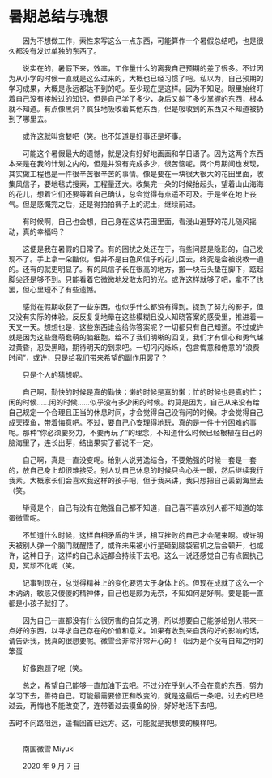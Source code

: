 # 暑期总结与瑰想

　　因为不想做工作，索性来写这么一点东西，可能算作一个暑假总结吧，也是很久都没有发过单独的东西了。

　　说实在的，暑假下来，效率，工作量什么的离我自己预期的差了很多。不过因为从小学的时候一直就是这么过来的，大概也已经习惯了吧。私以为，自己预期的学习成果，大概是永远都达不到的吧。至少现在是这样。因为不知足。眼里始终盯着自己没有接触过的知识，但是自己学了多少，身后又躺了多少掌握的东西，根本就不知道。有点像黑洞？疯狂地吸收着其他东西，但是吸收到的东西又不知道被扔到了哪里去。

　　或许这就叫贪婪吧（笑。也不知道是好事还是坏事。

　　可能这个暑假最大的遗憾，就是没有好好地画画和学日语了。因为这两个东西本来是在我的计划之内的，但是并没有完成多少，很苦恼呢。两个月期间也发现，其实做工程也是一件很辛苦很辛苦的事情。像是要在一块很大很大的花田里面，收集风信子，要地毯式搜索，工程量还大。收集完一朵的时候抬起头，望着山山海海的花儿，想着它们还要等着自己确认，总会觉得有点遥不可及。于是坐在地上丧气。但是感慨完之后，还是得拍拍裤子上的泥土，继续前进。

　　有时候啊，自己也会想，自己身在这块花田里面，看漫山遍野的花儿随风摇动，真的幸福吗？

　　这便是我在暑假的日常了。有的困扰之处还在于，有些问题是隐形的，自己发现不了。手上拿一朵酷似，但并不是白色风信子的花儿回去，终究是会被说教一通的。还有的就更明显了。有的风信子长在很高的地方，搬一块石头垫在脚下，踮起脚尖还是够不到。只能看着它微微地发散太阳的光。或许这样就够了吧，拿不了也罢，但心里短不了有些遗憾。

　　感觉在假期收获了一些东西，也似乎什么都没有得到。捉到了努力的影子，但又没有实际的体验。反反复复地晕在这些模糊且没人知晓答案的感受里，推进着一天又一天。想想也是，这些东西谁会给你答案呢？一切都只有自己知道。不过或许就是因为这些蠢萌蠢萌的脑细胞，给不了我们明晰的回复，我们才有信心和勇气越过黄昏，忍受黑暗，期待明天的到来吧。一切闪闪烁烁，包含悔意和倦意的“浪费时间”，或许，只是给我们带来希望的副作用罢了？

　　只是个人的猜想呢。

　　自己啊，勤快的时候是真的勤快；懒的时候是真的懒；忙的时候也是真的忙；闲的时候……闲的时候……似乎没有多少闲的时候。约莫是因为，自己从来没有给自己规定一个合理且正当的休息时间，才会觉得自己没有闲的时候。才会觉得自己成天摸鱼，带着悔意吧。不过，要自己心安理得地玩，真的是一件十分困难的事呢。那种“你必须要努力，不要再玩了”的理念，不知道什么时候已经根植在自己的脑海里了，连长出芽，结出果实了都说不一定。

　　自己啊，真是一直没变呢。给别人说劳逸结合，不要勉强的时候一套是一套的，放自己身上却很难接受。别人劝自己休息的时候只会心头一暖，然后继续我行我素。大概家长们会喜欢我这样的孩子吧，但于我来讲，我只想把自己丢到海里去（笑。

　　毕竟是个，自己有没有在勉强自己都不知道，自己喜不喜欢别人都不知道的笨蛋微雪呢。

　　不知道什么时候，这样自相矛盾的生活，相互挫败的自己才会醒来啊。或许明天被别人弹一个脑门就醒悟了，或许未来被小行星砸到脑袋宕机之后会顿开，也或许，这种日子，这样的自己永远都会持续下去吧。这么一说还感觉自己有点固执己见，冥顽不化呢（笑。

　　记事到现在，总觉得精神上的变化要远大于身体上的。但现在成就了这么一个木讷讷，敏感又傻傻的精神体，自己也是颇为无奈，不知如何是好啊。要是能一直都是小孩子就好了。

　　因为自己一直都没有什么很厉害的自知之明，所以想要自己能够给别人带来一点好的东西，以寻求自己存在的价值和意义。如果有收到来自我的好的影响的话，请告诉我，我真的很想要呢。微雪会非常非常开心的！（因为是个没有自知之明的笨蛋

　　好像跑题了呢（笑。

　　总之，希望自己能够一直加油下去吧。不过分在乎别人不会在意的东西，努力学习下去，善待自己。可能最需要修正和改变的，就是这最后一条吧。过去的已经过去，再悔也不能改变了，连带着过去摸鱼的份，好好地活下去吧。

去时不问路阻远，遥看回首已远方。这，可能就是我想要的模样吧。

<br>　　南国微雪 Miyuki

　　2020 年 9 月 7 日

